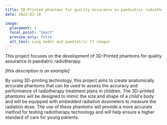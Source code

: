 ```yaml
---
title: 3D-Printed phantoms for quality assurance in paediatric radiotherapy
date: 2023-03-18

image:
  placement: 1
  focal_point: "Smart"
  preview_only: false
  alt_text: Lung model and paediatric CT images
---
```


This project focuses on the development of 3D-Printed phantoms for quality assurance in paediatric radiotherapy. 

<!--more-->

*[this description is an example]*

By using 3D-printing technology, this project aims to create anatomically accurate phantoms that can be used to assess the accuracy and performance of radiotherapy treatment plans in children. The 3D-printed phantoms will be designed to mimic the size and shape of a child's body and will be equipped with embedded radiation dosimeters to measure the radiation dose. The use of these phantoms will provide a more accurate method for testing radiotherapy technology and will help ensure a higher standard of care for young patients.
